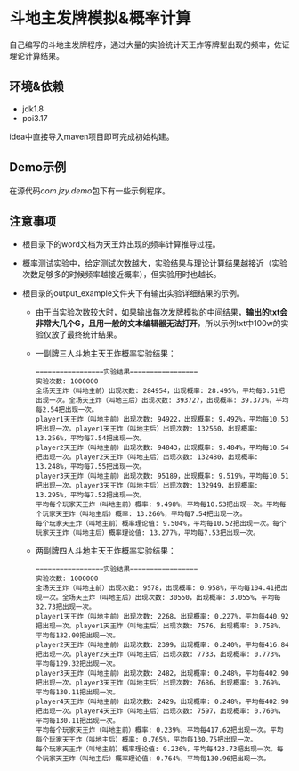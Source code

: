 # 斗地主发牌模拟&概率计算

自己编写的斗地主发牌程序，通过大量的实验统计天王炸等牌型出现的频率，佐证理论计算结果。

## 环境&依赖

* jdk1.8
* poi3.17

idea中直接导入maven项目即可完成初始构建。

## Demo示例

在源代码*com.jzy.demo*包下有一些示例程序。

## 注意事项

* 根目录下的word文档为天王炸出现的频率计算推导过程。

* 概率测试实验中，给定测试次数越大，实验结果与理论计算结果越接近（实验次数足够多的时候频率越接近概率），但实验用时也越长。

* 根目录的output_example文件夹下有输出实验详细结果的示例。

  * 由于当实验次数较大时，如果输出每次发牌模拟的中间结果，**输出的txt会非常大几个G，且用一般的文本编辑器无法打开**，所以示例txt中100w的实验仅放了最终统计结果。

  * 一副牌三人斗地主天王炸概率实验结果：

    ```
    =================实验结果=================
    实验次数: 1000000
    全场天王炸（叫地主前）出现次数: 284954，出现概率: 28.495%，平均每3.51把出现一次。全场天王炸（叫地主后）出现次数: 393727，出现概率: 39.373%，平均每2.54把出现一次。
    player1天王炸（叫地主前）出现次数: 94922，出现概率: 9.492%，平均每10.53把出现一次。player1天王炸（叫地主后）出现次数: 132560，出现概率: 13.256%，平均每7.54把出现一次。
    player2天王炸（叫地主前）出现次数: 94843，出现概率: 9.484%，平均每10.54把出现一次。player2天王炸（叫地主后）出现次数: 132480，出现概率: 13.248%，平均每7.55把出现一次。
    player3天王炸（叫地主前）出现次数: 95189，出现概率: 9.519%，平均每10.51把出现一次。player3天王炸（叫地主后）出现次数: 132949，出现概率: 13.295%，平均每7.52把出现一次。
    平均每个玩家天王炸（叫地主前）概率: 9.498%，平均每10.53把出现一次。平均每个玩家天王炸（叫地主后）概率: 13.266%，平均每7.54把出现一次。
    每个玩家天王炸（叫地主前）概率理论值: 9.504%，平均每10.52把出现一次。每个玩家天王炸（叫地主后）概率理论值: 13.277%，平均每7.53把出现一次。
    ```

  * 两副牌四人斗地主天王炸概率实验结果：

    ```
    =================实验结果=================
    实验次数: 1000000
    全场天王炸（叫地主前）出现次数: 9578，出现概率: 0.958%，平均每104.41把出现一次。全场天王炸（叫地主后）出现次数: 30550，出现概率: 3.055%，平均每32.73把出现一次。
    player1天王炸（叫地主前）出现次数: 2268，出现概率: 0.227%，平均每440.92把出现一次。player1天王炸（叫地主后）出现次数: 7576，出现概率: 0.758%，平均每132.00把出现一次。
    player2天王炸（叫地主前）出现次数: 2399，出现概率: 0.240%，平均每416.84把出现一次。player2天王炸（叫地主后）出现次数: 7733，出现概率: 0.773%，平均每129.32把出现一次。
    player3天王炸（叫地主前）出现次数: 2482，出现概率: 0.248%，平均每402.90把出现一次。player3天王炸（叫地主后）出现次数: 7686，出现概率: 0.769%，平均每130.11把出现一次。
    player4天王炸（叫地主前）出现次数: 2429，出现概率: 0.248%，平均每402.90把出现一次。player4天王炸（叫地主后）出现次数: 7597，出现概率: 0.760%，平均每130.11把出现一次。
    平均每个玩家天王炸（叫地主前）概率: 0.239%，平均每417.62把出现一次。平均每个玩家天王炸（叫地主后）概率: 0.765%，平均每130.75把出现一次。
    每个玩家天王炸（叫地主前）概率理论值: 0.236%，平均每423.73把出现一次。每个玩家天王炸（叫地主后）概率理论值: 0.764%，平均每130.96把出现一次。
    ```